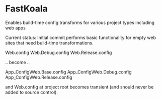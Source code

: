 # FastKoala
Enables build-time config transforms for various project types including web apps

Current status: Initial commit performs basic functionality for empty web sites that need build-time transformations.

  Web.config
  Web.Debug.config
  Web.Release.config
    
.. become ..

  App_Config\Web.Base.config
  App_Config\Web.Debug.config
  App_Config\Web.Release.config
  
and Web.config at project root becomes transient (and should never be added to source control).
